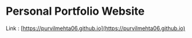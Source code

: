 # Personal Portfolio Website

Link : [https://purvilmehta06.github.io](https://purvilmehta06.github.io)
